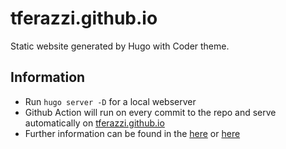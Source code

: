 # tferazzi.github.io

Static website generated by Hugo with Coder theme.

## Information

- Run `hugo server -D` for a local webserver
- Github Action will run on every commit to the repo and serve automatically on [tferazzi.github.io](https://tferazzi.github.io/)
- Further information can be found in the [here](https://gohugo.io/documentation/) or [here](https://github.com/luizdepra/hugo-coder)

